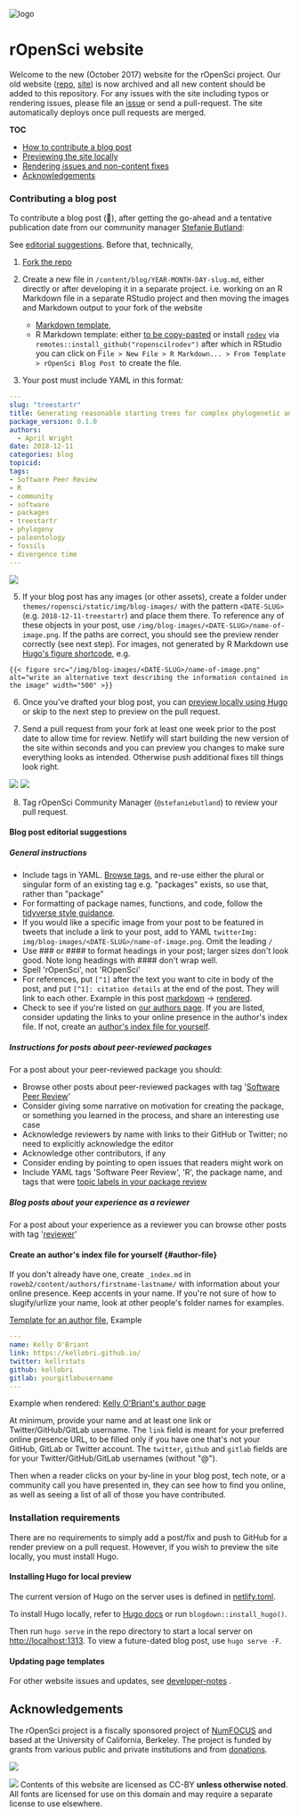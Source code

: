 ![logo](https://i.imgur.com/jNpQMPW.png)
# rOpenSci website

Welcome to the new (October 2017) website for the rOpenSci project. Our old website ([repo](https://github.com/ropensci/roweb), [site](http://legacy.ropensci.org/)) is now archived and all new content should be added to this repository. For any issues with the site including typos or rendering issues, please file an [issue](https://github.com/ropensci/roweb2/issues) or send a pull-request. The site automatically deploys once pull requests are merged.

__TOC__

- [How to contribute a blog post](#contributing-a-blog-post)
- [Previewing the site locally](#installing-hugo-for-local-preview)
- [Rendering issues and non-content fixes](#updating-page-templates)
- [Acknowledgements](#acknowledgements)

### Contributing a blog post

To contribute a blog post (🙏), after getting the go-ahead and a tentative publication date from our community manager [Stefanie Butland](https://ropensci.org/authors/stefanie-butland/):

See [editorial suggestions](#blog-post-editorial-suggestions). Before that, technically,

1. [Fork the repo](https://happygitwithr.com/fork-and-clone.html)
2. Create a new file in `/content/blog/YEAR-MONTH-DAY-slug.md`, either directly or after developing it in a separate project. i.e. working on an R Markdown file in a separate RStudio project and then moving the images and Markdown output to your fork of the website
    * [Markdown template](2019-06-04-post-template.md), 
    * R Markdown template: either [to be copy-pasted](https://github.com/ropenscilabs/rodev/blob/master/inst/rmarkdown/templates/ropensci-blog-post/skeleton/skeleton.Rmd) or install [`rodev`](https://docs.ropensci.org/rodev/) via `remotes::install_github("ropenscilrodev")` after which in RStudio you can click on F`ile > New File > R Markdown... > From Template > rOpenSci Blog Post `to create the file.

3. Your post must include YAML in this format:

```yaml
---
slug: "treestartr"
title: Generating reasonable starting trees for complex phylogenetic analyses
package_version: 0.1.0
authors:
  - April Wright
date: 2018-12-11
categories: blog
topicid:
tags:
- Software Peer Review
- R
- community
- software
- packages
- treestartr
- phylogeny
- paleontology
- fossils
- divergence time
---
```

![](https://i.imgur.com/Ng9VE0J.png)

5. If your blog post has any images (or other assets), create a folder under `themes/ropensci/static/img/blog-images/` with the pattern `<DATE-SLUG>` (e.g. `2018-12-11-treestartr`) and place them there. To reference any of these objects in your post,  use `/img/blog-images/<DATE-SLUG>/name-of-image.png`. If the paths are correct, you should see the preview render correctly (see next step). For images, not generated by R Markdown use [Hugo's figure shortcode](https://gohugo.io/content-management/shortcodes/#figure), e.g.

```
{{< figure src="/img/blog-images/<DATE-SLUG>/name-of-image.png" alt="write an alternative text describing the information contained in the image" width="500" >}}
```

6. Once you've drafted your blog post, you can [preview locally using Hugo](#installing-hugo-for-local-preview) or skip to the next step to preview on the pull request. 

7. Send a pull request from your fork at least one week prior to the post date to allow time for review. Netlify will start building the new version of the site within seconds and you can preview you changes to make sure everything looks as intended. Otherwise push additional fixes till things look right.  

![](https://i.imgur.com/HYcQyB4.png)
![](https://i.imgur.com/0deI0d3.png)

8. Tag rOpenSci Community Manager (`@stefaniebutland`) to review your pull request.

#### Blog post editorial suggestions

##### General instructions

- Include tags in YAML. [Browse tags](https://ropensci.org/tags/), and re-use either the plural or singular form of an existing tag e.g. "packages" exists, so use that, rather than "package"
- For formatting of package names, functions, and code, follow the [tidyverse style guidance](https://style.tidyverse.org/documentation.html#r-code).
- If you would like a specific image from your post to be featured in tweets that include a link to your post, add to YAML `twitterImg: img/blog-images/<DATE-SLUG>/name-of-image.png`. Omit the leading `/`
- Use ### or #### to format headings in your post; larger sizes don't look good. Note long headings with #### don't wrap well.
- Spell 'rOpenSci', not 'ROpenSci'
- For references, put `[^1]` after the text you want to cite in body of the post, and put `[^1]: citation details` at the end of the post. They will link to each other. Example in this post [markdown](https://raw.githubusercontent.com/ropensci/roweb2/master/content/blog/2019-04-18-ropensci-mee.md) -> [rendered](https://ropensci.org/blog/2019/04/18/wild-standards/). 
- Check to see if you're listed on [our authors page](https://ropensci.org/authors/). If you are listed, consider updating the links to your online presence in the author's index file. If not, create an [author's index file for yourself](#author-file). 

##### Instructions for posts about peer-reviewed packages

For a post about your peer-reviewed package you should:
- Browse other posts about peer-reviewed packages with tag '[Software Peer Review](https://ropensci.org/tags/software-peer-review/)'
- Consider giving some narrative on motivation for creating the package, or something you learned in the process, and share an interesting use case
- Acknowledge reviewers by name with links to their GitHub or Twitter; no need to explicitly acknowledge the editor
- Acknowledge other contributors, if any
- Consider ending by pointing to open issues that readers might work on
- Include YAML tags 'Software Peer Review', 'R', the package name, and tags that were [topic labels in your package review](https://github.com/ropensci/software-review/labels)

##### Blog posts about your experience as a reviewer

For a post about your experience as a reviewer you can browse other posts with tag '[reviewer](https://ropensci.org/tags/reviewer/)'

#### Create an author's index file for yourself {#author-file}

If you don't already have one, create `_index.md` in `roweb2/content/authors/firstname-lastname/` with information about your online presence. Keep accents in your name. If you're not sure of how to slugify/urlize your name, look at other people's folder names for examples.

[Template for an author file](author-name.md), Example 

```yaml
---
name: Kelly O'Briant
link: https://kellobri.github.io/
twitter: kellrstats
github: kellobri
gitlab: yourgitlabusername
---
```

Example when rendered: [Kelly O'Briant's author page](https://ropensci.org/authors/kelly-obriant/)

At minimum, provide your name and at least one link or Twitter/GitHub/GitLab username. The `link` field is meant for your preferred online presence URL, to be filled only if you have one that's not your GitHub, GitLab or Twitter account. The `twitter`, `github` and `gitlab` fields are for your Twitter/GitHub/GitLab usernames (without "@").

Then when a reader clicks on your by-line in your blog post, tech note, or a community call you have presented in, they can see how to find you online, as well as seeing a list of all of those you have contributed. 

### Installation requirements

There are no requirements to simply add a post/fix and push to GitHub for a render preview on a pull request. However, if you wish to preview the site locally, you must install Hugo.

#### Installing Hugo for local preview

The current version of Hugo on the server uses is defined in [netlify.toml](netlify.toml). 

To install Hugo locally, refer to [Hugo docs](https://gohugo.io/getting-started/installing/) or run `blogdown::install_hugo()`.

Then run `hugo serve` in the repo directory to start a local server on [http://localhost:1313](http://localhost:1313). To view a future-dated blog post, use `hugo serve -F`.


#### Updating page templates

For other website issues and updates, see [developer-notes](developer-notes.md)
.
## Acknowledgements

The rOpenSci project is a fiscally sponsored project of [NumFOCUS](https://www.numfocus.org/) and based at the University of California, Berkeley. The project is funded by grants from various public and private institutions and from [donations](https://ropensci.org/donate/).

![](https://i.imgur.com/zlWonsc.png)

![](ccby.png) Contents of this website are licensed as CC-BY **unless otherwise noted**. All fonts are licensed for use on this domain and may require a separate license to use elsewhere.
